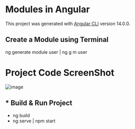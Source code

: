# Modules in Angular

This project was generated with [Angular CLI](https://github.com/angular/angular-cli) version 14.0.0.

## Create a Module using Terminal

ng generate module user | ng g m user

# Project Code ScreenShot

![image](https://user-images.githubusercontent.com/100337599/209580492-5ce9e27d-1b94-4cde-a741-194ba024159e.png)

<h2>* Build & Run Project</h2>
<ul>
  <li>ng build</li>
  <li>ng serve | npm start</li>
</ul>
